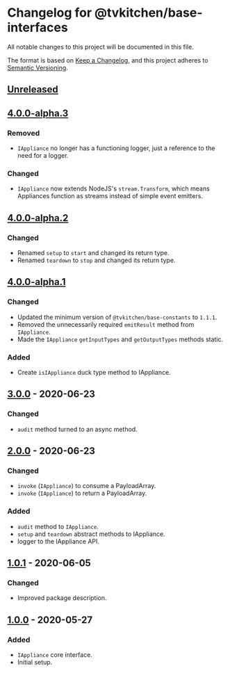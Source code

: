 # Changelog for @tvkitchen/base-interfaces

All notable changes to this project will be documented in this file.

The format is based on [Keep a Changelog](https://keepachangelog.com/en/1.0.0/),
and this project adheres to [Semantic Versioning](https://semver.org/spec/v2.0.0.html).

## [Unreleased]

## [4.0.0-alpha.3]
### Removed
- `IAppliance` no longer has a functioning logger, just a reference to the need for a logger.

### Changed
- `IAppliance` now extends NodeJS's `stream.Transform`, which means Appliances function as streams instead of simple event emitters.

## [4.0.0-alpha.2]
### Changed
- Renamed `setup` to `start` and changed its return type.
- Renamed `teardown` to `stop` and changed its return type.

## [4.0.0-alpha.1]
### Changed
- Updated the minimum version of `@tvkitchen/base-constants` to `1.1.1`.
- Removed the unnecessarily required `emitResult` method from `IAppliance`.
- Made the `IAppliance` `getInputTypes` and `getOutputTypes` methods static.

### Added
- Create `isIAppliance` duck type method to IAppliance.

## [3.0.0] - 2020-06-23
### Changed
- `audit` method turned to an async method.

## [2.0.0] - 2020-06-23
### Changed
- `invoke` (`IAppliance`) to consume a PayloadArray.
- `invoke` (`IAppliance`) to return a PayloadArray.

### Added
- `audit` method to `IAppliance`.
- `setup` and `teardown` abstract methods to IAppliance.
- logger to the IAppliance API.

## [1.0.1] - 2020-06-05

### Changed
- Improved package description.

## [1.0.0] - 2020-05-27

### Added
- `IAppliance` core interface.
- Initial setup.

[Unreleased]: https://github.com/tvkitchen/base/compare/@tvkitchen/base-interfaces@4.0.0-alpha.3...HEAD
[4.0.0-alpha.3]: https://github.com/tvkitchen/base/releases/tag/@tvkitchen/base-interfaces@4.0.0-alpha.3
[4.0.0-alpha.2]: https://github.com/tvkitchen/base/releases/tag/@tvkitchen/base-interfaces@4.0.0-alpha.2
[4.0.0-alpha.1]: https://github.com/tvkitchen/base/releases/tag/@tvkitchen/base-interfaces@4.0.0-alpha.1
[3.0.0]: https://github.com/tvkitchen/base/releases/tag/@tvkitchen/base-interfaces@3.0.0
[2.0.0]: https://github.com/tvkitchen/base/releases/tag/@tvkitchen/base-interfaces@2.0.0
[1.0.1]: https://github.com/tvkitchen/base/releases/tag/@tvkitchen/base-interfaces@1.0.1
[1.0.0]: https://github.com/tvkitchen/base/releases/tag/@tvkitchen/base-interfaces@1.0.0
